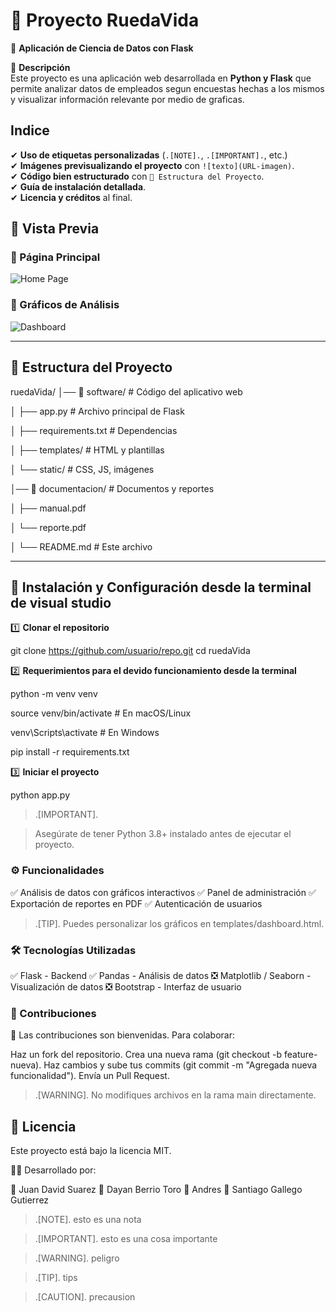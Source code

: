 # 🚀 Proyecto RuedaVida  
🧠 **Aplicación de Ciencia de Datos con Flask**  

📌 **Descripción**  
Este proyecto es una aplicación web desarrollada en **Python y Flask** que permite analizar datos de empleados segun encuestas hechas a los mismos y visualizar información relevante por medio de graficas.  


## **Indice**

✔ **Uso de etiquetas personalizadas** (`.[NOTE].`, `.[IMPORTANT].`, etc.)  
✔ **Imágenes previsualizando el proyecto** con `![texto](URL-imagen)`.  
✔ **Código bien estructurado** con `📂 Estructura del Proyecto`.  
✔ **Guía de instalación detallada**.  
✔ **Licencia y créditos** al final.  


## 📸 Vista Previa  
### 🔹 Página Principal  
![Home Page](https://via.placeholder.com/800x400?text=Vista+Principal)  

### 🔹 Gráficos de Análisis  
![Dashboard](https://via.placeholder.com/800x400?text=Dashboard)  

---

## 📂 Estructura del Proyecto  

ruedaVida/ │── 📁 software/ # Código del aplicativo web

│ ├── app.py # Archivo principal de Flask

│ ├── requirements.txt # Dependencias

│ ├── templates/ # HTML y plantillas

│ └── static/ # CSS, JS, imágenes


│── 📁 documentacion/ # Documentos y reportes

│ ├── manual.pdf

│ └── reporte.pdf

│
└── README.md # Este archivo


---

## 🚀 Instalación y Configuración desde la terminal de visual studio 
1️⃣ **Clonar el repositorio**  

git clone https://github.com/usuario/repo.git
cd ruedaVida


2️⃣ **Requerimientos para el devido funcionamiento desde la terminal**


python -m venv venv

source venv/bin/activate  # En macOS/Linux

venv\Scripts\activate      # En Windows

pip install -r requirements.txt

3️⃣ **Iniciar el proyecto** 

python app.py
> .[IMPORTANT].

> Asegúrate de tener Python 3.8+ instalado antes de ejecutar el proyecto.

### ⚙️ Funcionalidades

✅ Análisis de datos con gráficos interactivos
✅ Panel de administración
✅ Exportación de reportes en PDF
✅ Autenticación de usuarios
> .[TIP].
> Puedes personalizar los gráficos en templates/dashboard.html.


### 🛠 Tecnologías Utilizadas
✅ Flask - Backend
✅ Pandas - Análisis de datos
❎ Matplotlib / Seaborn - Visualización de datos
❎ Bootstrap - Interfaz de usuario


### 📝 Contribuciones
🙆 Las contribuciones son bienvenidas. Para colaborar:

Haz un fork del repositorio.
Crea una nueva rama (git checkout -b feature-nueva).
Haz cambios y sube tus commits (git commit -m "Agregada nueva funcionalidad").
Envía un Pull Request.
> .[WARNING].
> No modifiques archivos en la rama main directamente.



## 📄 Licencia
Este proyecto está bajo la licencia MIT.

👨‍💻 Desarrollado por:

🚀 Juan David Suarez
🚀 Dayan Berrio Toro
🚀 Andres 
🚀 Santiago Gallego Gutierrez


> .[NOTE].
> esto es una nota

>.[IMPORTANT].
>esto es una cosa importante


>.[WARNING].
>peligro

>.[TIP].
>tips

>.[CAUTION].
>precausion

